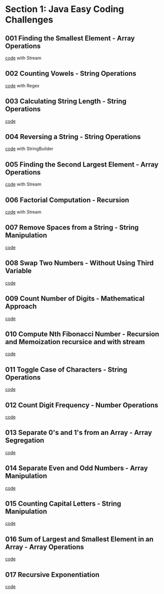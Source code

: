 # Section 1: Java Easy Coding Challenges

## 001 Finding the Smallest Element - Array Operations

[code](Exercise001.java) with Stream

## 002 Counting Vowels - String Operations

[code](Exercise002.java) with Regex

## 003 Calculating String Length - String Operations

[code](Exercise003.java) 

## 004 Reversing a String - String Operations

[code](Exercise004.java) with StringBuilder

## 005 Finding the Second Largest Element - Array Operations

[code](Exercise005.java) with Stream

## 006 Factorial Computation - Recursion

[code](Exercise006.java) with Stream

## 007 Remove Spaces from a String - String Manipulation

[code](Exercise007.java)

## 008 Swap Two Numbers - Without Using Third Variable

[code](Exercise008.java)

## 009 Count Number of Digits - Mathematical Approach

[code](Exercise009.java)

## 010 Compute Nth Fibonacci Number - Recursion and Memoization recursice and with stream

[code](Exercise010.java)

## 011 Toggle Case of Characters - String Operations

[code](Exercise011.java)

## 012 Count Digit Frequency - Number Operations

[code](Exercise012.java)

## 013 Separate 0's and 1's from an Array - Array Segregation

[code](Exercise013.java)

## 014 Separate Even and Odd Numbers - Array Manipulation

[code](Exercise014.java)

## 015 Counting Capital Letters - String Manipulation

[code](Exercise015.java)

## 016 Sum of Largest and Smallest Element in an Array - Array Operations

[code](Exercise016.java)

## 017 Recursive Exponentiation

[code](Exercise017.java)
